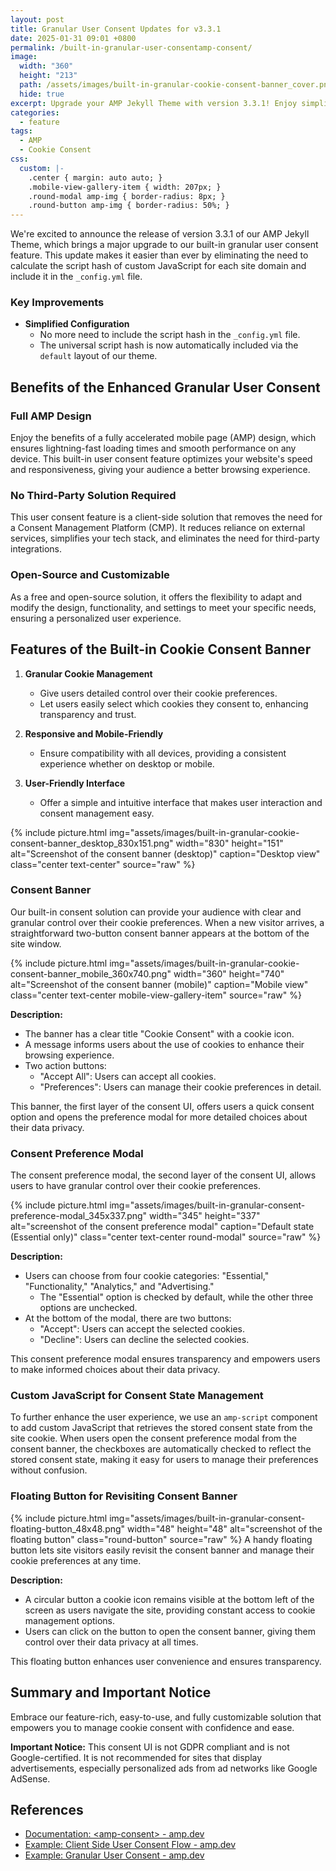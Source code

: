 ```yaml
---
layout: post
title: Granular User Consent Updates for v3.3.1
date: 2025-01-31 09:01 +0800
permalink: /built-in-granular-user-consentamp-consent/
image:
  width: "360"
  height: "213"
  path: /assets/images/built-in-granular-cookie-consent-banner_cover.png
  hide: true
excerpt: Upgrade your AMP Jekyll Theme with version 3.3.1! Enjoy simplified granular user consent, faster loading times, and seamless performance across all devices. 🚀
categories:
  - feature
tags:
  - AMP
  - Cookie Consent
css:
  custom: |-
    .center { margin: auto auto; }
    .mobile-view-gallery-item { width: 207px; }
    .round-modal amp-img { border-radius: 8px; }
    .round-button amp-img { border-radius: 50%; }
---
```


We're excited to announce the release of version 3.3.1 of our AMP Jekyll Theme, which brings a major upgrade to our built-in granular user consent feature. This update makes it easier than ever by eliminating the need to calculate the script hash of custom JavaScript for each site domain and include it in the `_config.yml` file.

### Key Improvements

- **Simplified Configuration**
  - No more need to include the script hash in the `_config.yml` file.
  - The universal script hash is now automatically included via the `default` layout of our theme.

## Benefits of the Enhanced Granular User Consent

### Full AMP Design

Enjoy the benefits of a fully accelerated mobile page (AMP) design, which ensures lightning-fast loading times and smooth performance on any device. This built-in user consent feature optimizes your website's speed and responsiveness, giving your audience a better browsing experience.

### No Third-Party Solution Required

This user consent feature is a client-side solution that removes the need for a Consent Management Platform (CMP). It reduces reliance on external services, simplifies your tech stack, and eliminates the need for third-party integrations.

### Open-Source and Customizable

As a free and open-source solution, it offers the flexibility to adapt and modify the design, functionality, and settings to meet your specific needs, ensuring a personalized user experience.

## Features of the Built-in Cookie Consent Banner

1. **Granular Cookie Management**
   - Give users detailed control over their cookie preferences.
   - Let users easily select which cookies they consent to, enhancing transparency and trust.

2. **Responsive and Mobile-Friendly**
   - Ensure compatibility with all devices, providing a consistent experience whether on desktop or mobile.

3. **User-Friendly Interface**
   - Offer a simple and intuitive interface that makes user interaction and consent management easy.

<!-- Insert screenshot of the consent banner (desktop) here -->
{% include picture.html img="assets/images/built-in-granular-cookie-consent-banner_desktop_830x151.png" width="830" height="151" alt="Screenshot of the consent banner (desktop)" caption="Desktop view" class="center text-center" source="raw" %}

### Consent Banner

Our built-in consent solution can provide your audience with clear and granular control over their cookie preferences. When a new visitor arrives, a straightforward two-button consent banner appears at the bottom of the site window.

<!-- Insert screenshot of the consent banner (mobile) here -->
{% include picture.html img="assets/images/built-in-granular-cookie-consent-banner_mobile_360x740.png" width="360" height="740" alt="Screenshot of the consent banner (mobile)" caption="Mobile view" class="center text-center mobile-view-gallery-item" source="raw" %}

**Description:**

- The banner has a clear title "Cookie Consent" with a cookie icon.
- A message informs users about the use of cookies to enhance their browsing experience.
- Two action buttons:
  - "Accept All": Users can accept all cookies.
  - "Preferences": Users can manage their cookie preferences in detail.

This banner, the first layer of the consent UI, offers users a quick consent option and opens the preference modal for more detailed choices about their data privacy.

### Consent Preference Modal

The consent preference modal, the second layer of the consent UI, allows users to have granular control over their cookie preferences.

<!-- Insert screenshot of the consent preference modal here -->
{% include picture.html img="assets/images/built-in-granular-consent-preference-modal_345x337.png" width="345" height="337" alt="screenshot of the consent preference modal" caption="Default state (Essential only)" class="center text-center round-modal" source="raw" %}

**Description:**

- Users can choose from four cookie categories: "Essential," "Functionality," "Analytics," and "Advertising."
  - The "Essential" option is checked by default, while the other three options are unchecked.
- At the bottom of the modal, there are two buttons:
  - "Accept": Users can accept the selected cookies.
  - "Decline": Users can decline the selected cookies.

This consent preference modal ensures transparency and empowers users to make informed choices about their data privacy.

### Custom JavaScript for Consent State Management

To further enhance the user experience, we use an `amp-script` component to add custom JavaScript that retrieves the stored consent state from the site cookie. When users open the consent preference modal from the consent banner, the checkboxes are automatically checked to reflect the stored consent state, making it easy for users to manage their preferences without confusion.

### Floating Button for Revisiting Consent Banner

<!-- Insert screenshot of the floating button here -->
{% include picture.html img="assets/images/built-in-granular-consent-floating-button_48x48.png" width="48" height="48" alt="screenshot of the floating button" class="round-button" source="raw" %} A handy floating button lets site visitors easily revisit the consent banner and manage their cookie preferences at any time.

**Description:**

- A circular button a cookie icon remains visible at the bottom left of the screen as users navigate the site, providing constant access to cookie management options.
- Users can click on the button to open the consent banner, giving them control over their data privacy at all times.

This floating button enhances user convenience and ensures transparency.

## Summary and Important Notice

Embrace our feature-rich, easy-to-use, and fully customizable solution that empowers you to manage cookie consent with confidence and ease.

**Important Notice:** This consent UI is not GDPR compliant and is not Google-certified. It is not recommended for sites that display advertisements, especially personalized ads from ad networks like Google AdSense.

## References

- [Documentation: \<amp-consent\> - amp.dev](https://amp.dev/documentation/components/websites/amp-consent)
- [Example: Client Side User Consent Flow - amp.dev](https://amp.dev/documentation/examples/user-consent/client_side_user_consent_flow/)
- [Example: Granular User Consent - amp.dev](https://amp.dev/documentation/examples/user-consent/granular_user_consent/)
